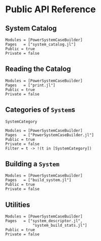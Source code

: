 # Public API Reference

## System Catalog

```@autodocs
Modules = [PowerSystemCaseBuilder]
Pages   = ["system_catalog.jl"]
Public = true
Private = false
```

## Reading the Catalog

```@autodocs
Modules = [PowerSystemCaseBuilder]
Pages   = ["print.jl"]
Public = true
Private = false
```

## Categories of `System`s

```@docs
SystemCategory
```

```@autodocs
Modules = [PowerSystemCaseBuilder]
Pages   = ["PowerSystemCaseBuilder.jl"]
Public = true
Private = false
Filter = t -> !(t in [SystemCategory])
```

## Building a `System`

```@autodocs
Modules = [PowerSystemCaseBuilder]
Pages   = ["build_system.jl"]
Public = true
Private = false
```

## Utilities

```@autodocs
Modules = [PowerSystemCaseBuilder]
Pages   = ["system_descriptor.jl",
            "system_build_stats.jl"]
Public = true
Private = false
```
